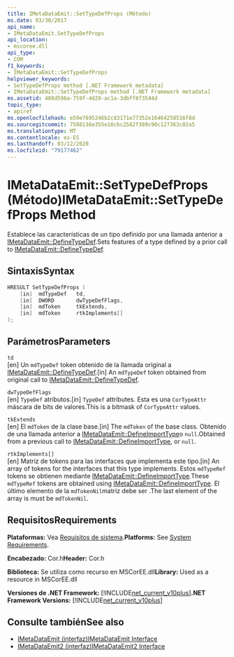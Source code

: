 ```yaml
---
title: IMetaDataEmit::SetTypeDefProps (Método)
ms.date: 03/30/2017
api_name:
- IMetaDataEmit.SetTypeDefProps
api_location:
- mscoree.dll
api_type:
- COM
f1_keywords:
- IMetaDataEmit::SetTypeDefProps
helpviewer_keywords:
- SetTypeDefProps method [.NET Framework metadata]
- IMetaDataEmit::SetTypeDefProps method [.NET Framework metadata]
ms.assetid: 480d596a-759f-4d29-ac1a-3dbff8f3544d
topic_type:
- apiref
ms.openlocfilehash: e59e7695246b2c83171e77352e16464258516f8d
ms.sourcegitcommit: 7588136e355e10cbc2582f389c90c127363c02a5
ms.translationtype: MT
ms.contentlocale: es-ES
ms.lasthandoff: 03/12/2020
ms.locfileid: "79177462"
---
```

# <a name="imetadataemitsettypedefprops-method"></a><span data-ttu-id="506c6-102">IMetaDataEmit::SetTypeDefProps (Método)</span><span class="sxs-lookup"><span data-stu-id="506c6-102">IMetaDataEmit::SetTypeDefProps Method</span></span>
<span data-ttu-id="506c6-103">Establece las características de un tipo definido por una llamada anterior a [IMetaDataEmit::DefineTypeDef](../../../../docs/framework/unmanaged-api/metadata/imetadataemit-definetypedef-method.md).</span><span class="sxs-lookup"><span data-stu-id="506c6-103">Sets features of a type defined by a prior call to [IMetaDataEmit::DefineTypeDef](../../../../docs/framework/unmanaged-api/metadata/imetadataemit-definetypedef-method.md).</span></span>  
  
## <a name="syntax"></a><span data-ttu-id="506c6-104">Sintaxis</span><span class="sxs-lookup"><span data-stu-id="506c6-104">Syntax</span></span>  
  
```cpp  
HRESULT SetTypeDefProps (  
    [in]  mdTypeDef   td,
    [in]  DWORD       dwTypeDefFlags,
    [in]  mdToken     tkExtends,
    [in]  mdToken     rtkImplements[]
);  
```  
  
## <a name="parameters"></a><span data-ttu-id="506c6-105">Parámetros</span><span class="sxs-lookup"><span data-stu-id="506c6-105">Parameters</span></span>  
 `td`  
 <span data-ttu-id="506c6-106">[en] Un `mdTypeDef` token obtenido de la llamada original a [IMetaDataEmit::DefineTypeDef](../../../../docs/framework/unmanaged-api/metadata/imetadataemit-definetypedef-method.md).</span><span class="sxs-lookup"><span data-stu-id="506c6-106">[in] An `mdTypeDef` token obtained from original call to [IMetaDataEmit::DefineTypeDef](../../../../docs/framework/unmanaged-api/metadata/imetadataemit-definetypedef-method.md).</span></span>  
  
 `dwTypeDefFlags`  
 <span data-ttu-id="506c6-107">[en] `TypeDef` atributos.</span><span class="sxs-lookup"><span data-stu-id="506c6-107">[in] `TypeDef` attributes.</span></span> <span data-ttu-id="506c6-108">Esta es una `CorTypeAttr` máscara de bits de valores.</span><span class="sxs-lookup"><span data-stu-id="506c6-108">This is a bitmask of `CorTypeAttr` values.</span></span>  
  
 `tkExtends`  
 <span data-ttu-id="506c6-109">[en] El `mdToken` de la clase base.</span><span class="sxs-lookup"><span data-stu-id="506c6-109">[in] The `mdToken` of the base class.</span></span> <span data-ttu-id="506c6-110">Obtenido de una llamada anterior a [IMetaDataEmit::DefineImportType](../../../../docs/framework/unmanaged-api/metadata/imetadataemit-defineimporttype-method.md)o `null`.</span><span class="sxs-lookup"><span data-stu-id="506c6-110">Obtained from a previous call to [IMetaDataEmit::DefineImportType](../../../../docs/framework/unmanaged-api/metadata/imetadataemit-defineimporttype-method.md), or `null`.</span></span>  
  
 `rtkImplements[]`  
 <span data-ttu-id="506c6-111">[en] Matriz de tokens para las interfaces que implementa este tipo.</span><span class="sxs-lookup"><span data-stu-id="506c6-111">[in] An array of tokens for the interfaces that this type implements.</span></span> <span data-ttu-id="506c6-112">Estos `mdTypeRef` tokens se obtienen mediante [IMetaDataEmit::DefineImportType](../../../../docs/framework/unmanaged-api/metadata/imetadataemit-defineimporttype-method.md).</span><span class="sxs-lookup"><span data-stu-id="506c6-112">These `mdTypeRef` tokens are obtained using [IMetaDataEmit::DefineImportType](../../../../docs/framework/unmanaged-api/metadata/imetadataemit-defineimporttype-method.md).</span></span> <span data-ttu-id="506c6-113">El último elemento de la `mdTokenNil`matriz debe ser .</span><span class="sxs-lookup"><span data-stu-id="506c6-113">The last element of the array is must be `mdTokenNil`.</span></span>  
  
## <a name="requirements"></a><span data-ttu-id="506c6-114">Requisitos</span><span class="sxs-lookup"><span data-stu-id="506c6-114">Requirements</span></span>  
 <span data-ttu-id="506c6-115">**Plataformas:** Vea [Requisitos de sistema](../../../../docs/framework/get-started/system-requirements.md).</span><span class="sxs-lookup"><span data-stu-id="506c6-115">**Platforms:** See [System Requirements](../../../../docs/framework/get-started/system-requirements.md).</span></span>  
  
 <span data-ttu-id="506c6-116">**Encabezado:** Cor.h</span><span class="sxs-lookup"><span data-stu-id="506c6-116">**Header:** Cor.h</span></span>  
  
 <span data-ttu-id="506c6-117">**Biblioteca:** Se utiliza como recurso en MSCorEE.dll</span><span class="sxs-lookup"><span data-stu-id="506c6-117">**Library:** Used as a resource in MSCorEE.dll</span></span>  
  
 <span data-ttu-id="506c6-118">**Versiones de .NET Framework:** [!INCLUDE[net_current_v10plus](../../../../includes/net-current-v10plus-md.md)]</span><span class="sxs-lookup"><span data-stu-id="506c6-118">**.NET Framework Versions:** [!INCLUDE[net_current_v10plus](../../../../includes/net-current-v10plus-md.md)]</span></span>  
  
## <a name="see-also"></a><span data-ttu-id="506c6-119">Consulte también</span><span class="sxs-lookup"><span data-stu-id="506c6-119">See also</span></span>

- [<span data-ttu-id="506c6-120">IMetaDataEmit (interfaz)</span><span class="sxs-lookup"><span data-stu-id="506c6-120">IMetaDataEmit Interface</span></span>](../../../../docs/framework/unmanaged-api/metadata/imetadataemit-interface.md)
- [<span data-ttu-id="506c6-121">IMetaDataEmit2 (interfaz)</span><span class="sxs-lookup"><span data-stu-id="506c6-121">IMetaDataEmit2 Interface</span></span>](../../../../docs/framework/unmanaged-api/metadata/imetadataemit2-interface.md)
